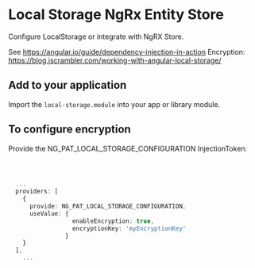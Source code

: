 # Local Storage NgRx Entity Store

Configure LocalStorage or integrate with NgRX Store.

See https://angular.io/guide/dependency-injection-in-action
Encryption: https://blog.jscrambler.com/working-with-angular-local-storage/


## Add to your application


Import the `local-storage.module` into your app or library module.


## To configure encryption

Provide the NG_PAT_LOCAL_STORAGE_CONFIGURATION InjectionToken:

```typescript

  

  ...
  providers: [
    {
      provide: NG_PAT_LOCAL_STORAGE_CONFIGURATION,
      useValue: {
                  enableEncryption: true,
                  encryptionKey: 'myEncryptionKey'
                }
    }
  ],
    ...

```

